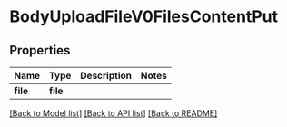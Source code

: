 # BodyUploadFileV0FilesContentPut

## Properties
Name | Type | Description | Notes
------------ | ------------- | ------------- | -------------
**file** | **file** |  |

[[Back to Model list]](../README.md#documentation-for-models) [[Back to API list]](../README.md#documentation-for-api-endpoints) [[Back to README]](../README.md)
